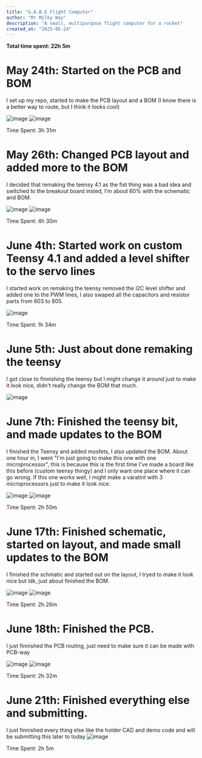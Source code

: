 ```yaml
---
title: "G.A.B.E Flight Computer"
author: "Mr Milky Way"
description: "A small, multipurpose flight computer for a rocket"
created_at: "2025-05-24"
---
```


**Total time spent: 22h 5m**

# May 24th: Started on the PCB and BOM

I set up my repo, started to make the PCB layout and a BOM (I know there is a better way to route, but I think it looks cool)

![image](https://github.com/user-attachments/assets/e1cfb908-786a-4349-bd8b-50d1a7c41822)
![image](https://github.com/user-attachments/assets/d7e804e1-d2f0-4dbb-a574-347b23a1bcc8)

Time Spent: 3h 31m

# May 26th: Changed PCB layout and added more to the BOM

I decided that remaking the teensy 4.1 as the fist thing was a bad idea and switched to the breakout board insted, I'm about 60% with the schematic and BOM.

![image](https://github.com/user-attachments/assets/5a024d62-abf4-496a-a97e-397e432c8146)
![image](https://github.com/user-attachments/assets/f2039d96-81aa-45e6-b314-f45918462d98)

Time Spent: 4h 30m


# June 4th: Started work on custom Teensy 4.1 and added a level shifter to the servo lines

I started work on remaking the teensy removed the I2C level shifter and added one to the PWM lines, I also swaped all the capacitors and resistor parts from 603 to 805.

![image](https://github.com/user-attachments/assets/2f90d29a-6e22-4c33-8126-c24dbecc67df)


Time Spent: 1h 34m


# June 5th: Just about done remaking the teensy

I got close to finnishing the teensy but I might change it around just to make it look nice, didn't really change the BOM that much.

![image](https://github.com/user-attachments/assets/d6cfb741-c46a-4dc6-b9de-6e1062843f7d)


# June 7th: Finished the teensy bit, and made updates to the BOM

I finished the Teensy and added mosfets, I also updated the BOM. About one hour in, I went "I'm just going to make this one with one microprocessor", this is because this is the first time I've made a board like this before (custom teensy thingy) and I only want one place where it can go wrong. If this one works well, I might make a varatint with 3 microprocessors just to make it look nice.

![image](https://github.com/user-attachments/assets/42d1e633-0bd9-4154-b1a1-db957fda81f2)
![image](https://github.com/user-attachments/assets/90a2a3a7-22d3-45df-9ede-903d691fa4c4)


Time Spent: 2h 50m

# June 17th: Finished schematic, started on layout, and made small updates to the BOM

I finished the schmatic and started out on the layout, I tryed to make it look nice but ldk, just about finished the BOM.

![image](https://github.com/user-attachments/assets/e238d038-1c44-47b0-b568-c51ce268f54c)
![image](https://github.com/user-attachments/assets/6f30ba93-d7e8-4773-b7d0-bdf9e48c7c29)


Time Spent: 2h 26m

# June 18th: Finished the PCB.

I just finnished the PCB routing, just need to make sure it can be made with PCB-way

![image](https://github.com/user-attachments/assets/4e1f0f2b-d174-41b1-b028-e38ac76fbe95)
![image](https://github.com/user-attachments/assets/68d7b826-e553-454c-b840-9bd85716d55c)

Time Spent: 2h 32m


# June 21th: Finished everything else and submitting.

I just finnished every thing else like the holder CAD and demo code and will be submitting this later to today
![image](https://github.com/user-attachments/assets/dc67b54a-42c4-45a2-b4cd-fb981163b3c9)



Time Spent: 2h 5m
